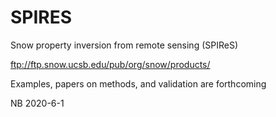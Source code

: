 # SPIRES

Snow property inversion from remote sensing (SPIReS)

ftp://ftp.snow.ucsb.edu/pub/org/snow/products/

Examples, papers on methods, and validation are forthcoming

NB 2020-6-1
